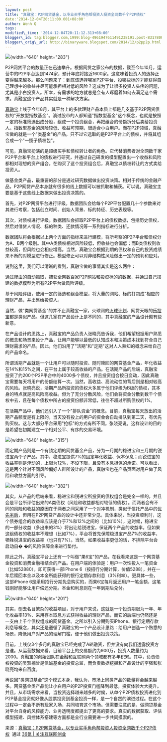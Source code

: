 ```yaml
--- 
layout: post 
title: "真融宝：P2P网贷基金，以专业买手角色帮投资人投资全网数千个P2P债权" 
date:'2014-12-04T20:11:00.001+08:00' 
author: Wenh Q
tags:
modified\_time: '2014-12-04T20:11:12.313+08:00' 
blogger\_id: tag:blogger.com,1999:blog-4961947611491238191.post-8317800381013860638
blogger\_orig\_url: http://binaryware.blogspot.com/2014/12/p2pp2p.html
---
```

![](https://images-blogger-opensocial.googleusercontent.com/gadgets/proxy?url=http%3A%2F%2Fa.36krcnd.com%2Fphoto%2F2014%2F736786a6082309624aa37898d4625837.jpg&container=blogger&gadget=a&rewriteMime=image%2F*){width="640"
height="283"}







P2P网贷平台的数量正在迅速攀升。根据网贷之家公布的数据，截至今年10月，运营中的P2P平台达到1474家，预计年底将接近1600家。这意味着投资人的选择正变得越来越多。那么问题来了：到底该选择哪家P2P平台、投哪些标的才能获得自己理想中的收益并尽可能承担相对低的风险？这成为了让很多投资人头疼的问题，尤其是小白投资人。所幸，有需求的地方就总是会有人琢磨着如何去满足这个需求。真融宝这个产品其实就是一种解决方案。



[真融宝](https://www.zhenrongbao.com/)上线于今年8月，其平台上的多款理财产品本质上都是几支基于P2P网贷债权的"开放型指数基金"。淌过股市的人都知道"指数型基金"这个概念，也就是按照一定的标准筛选出成分股，组成一个投资组合，再把组合的份额拆分后卖给投资人。指数型基金的风险较低、收益可预期，很适合小白用户。而在P2P领域，真融宝做的就是一个"类基金"的产品，只不过它选取的是P2P平台上的债权，并将其组合成一个"一揽子债权包"。



可见，真融宝扮演的是超级买手和债权转让者的角色。它代替消费者对全网数千家P2P平台和平台上的债权进行研究，并通过自己研发的模型配置出一个收益和风险都相对理想的资产组合。在购买了这个投资组合后，真融宝以债权转让的方式卖给投资人。



做基金类产品，最重要的部分是通过研究数据做出投资决策。相对于传统的金融产品，P2P网贷产品本身就有很多的线上数据可以被抓取和捕获。可以说，真融宝主要是基于这些线上数据来做出投资决策的。



首先，对P2P网贷平台进行评级。数据团队会给每个P2P平台配置几十个参数来对其进行考察，包括创立时间、创始人背景、标的特征、历史表现等。



其次，对债权进行评级。数据团队会抓取P2P平台上的债权数据，包括历史债权，然后对借贷人情况、标的种类、还款情况等一系列指标进行分析。



数据团队将会根据以上两个方面的指标来进行建模，将所考察的P2P平台和债权分为A、B两个级别。其中A类债权相对风险较低，但收益也会偏低；而B类债权则收益较高，但风险也会相应增高。当然，真融宝会根据到期的债权和自己的投资成绩来不断的对模型进行修正。模型修正可以对非结构性风险做出一定的预判和应对。



说到这里，我们可以清晰的看到，真融宝做的事情其实是这么两件：





通过爬虫的自动抓取，捕获全网数百家P2P网站和投资标的的数据，并通过自己搭建的数据模型为所有P2P平台做风险评级。





基于风险评级，使用一定的筛选和组合模型，将大量的网站、标的打包成"相应的理财产品，并出售给投资人。



当然，做"类网贷基金"的并不止真融宝一家，火球网的[火球计划](http://www.36kr.com/p/213073.html)、网贷天眼的[乐投宝](http://www.36kr.com/p/216163.html)都是类似产品。但这几家在产品设计上是不同的，其中真融宝的产品设计颇有些新意。



在产品设计的思路上，真融宝的产品负责人张晓亮告诉我，他们希望根据用户熟悉的概念和场景来设计产品，让用户能够以最低的认知成本和决策成本找到符合自己理财需求的产品。因此，他们沿用了"活期"和"定期"这对人人熟知的概念来给自己的产品命名。



所谓活期产品就是一个让用户可以随时投资、随时赎回的网贷基金产品，年化收益在14%和15%之间，在平台上属于较高收益的产品。在活期产品的后端，真融宝投资了约200个P2P平台中的4000多个债权，并且投资组合按日变动，因此真融宝需要每天将用户的份额结算一次。当然，高收益、高流动性的背后则是相对较高的风险。张晓亮说，活期产品所投资的债权大多属于他们评级为B级的债权，其本身的特点就是高风险高收益。但为了充分分散风险，他们会将资金分散到数千个债权中去，且在每个债权中所占的投资份额非常低，往往不超过所购债权的1%。



在活期产品中，他们还引入了一个"排队资金"的概念。目前，真融宝每天放出的活期产品额度是有上限的，当天没有投上的用户的资金会自动排队到第二天，有优先购买权。这与大部分平台采用"抢标"的方式有所不同。张晓亮说，这样设计的目的是希望在初期建立一个相对公平、有序的交易环境。













![](https://images-blogger-opensocial.googleusercontent.com/gadgets/proxy?url=http%3A%2F%2Fa.36krcnd.com%2Fphoto%2F2014%2Fe41d1104a8628a469b6ad0e48aac4cb5.jpg&container=blogger&gadget=a&rewriteMime=image%2F*){width="640"
height="315"}







而定期产品则是一个有锁定期的网贷基金产品，分为一月期的稳进宝和三月期的锐进宝两个子产品。其中，稳进宝提供7%的固定年化收益、保本保息；而锐进宝的收益率则是浮动的，上限为12%，不设下限，且没有本息担保的承诺。可以看出，这是两个针对不同风险偏好人群所设计的产品，真融宝也在产品页面对用户做了风险和收益方面的引导。













![](https://images-blogger-opensocial.googleusercontent.com/gadgets/proxy?url=http%3A%2F%2Fa.36krcnd.com%2Fphoto%2F2014%2F129100d60e050b0e181396caa7083107.jpg&container=blogger&gadget=a&rewriteMime=image%2F*){width="640"
height="382"}







其实，从产品的后端来看，稳进宝和锐进宝所投资的债权组合是完全一样的，并且会是平台所评估出来的A类债权（风险和收益都相对较低的债权）。而两者会有不同的风险和收益的原因在于两者之间采用了一个对冲机制，类似于信托产品中的[优先劣后](http://baike.baidu.com/view/10688734.htm?fr=aladdin)，但用在P2P网贷产品的设计中还非常少见。具体来说，当投资顺利时，这个债券组合的收益率应该是介于7%和12%之间的（比如10%），这时候，稳进宝的一部分收益（多出来的3%）将出让给锐进宝，保证两个产品的收益率。但如果这组债权的收益率不理想（比如7%），平台将首先保障稳进宝产品7%的收益率，牺牲锐进宝的收益率（也只有7%）。当然，如果收益率更低的话，不排除平台会启动自�
�的风险保障金来进行垫付。



除此之外，真融宝平台上还有一个叫做"果6宝"的产品，在我看来这是一个网贷基金投资和消费金融相结合的产品。在用户端的体验是：用户一次性投入一笔资金（比如52880），即可获得一部iPhone
6（按招行分期计算，价值5288），并在一年后赎回本金以及本金所能获得的银行定期存款利息（3%利率）。更具体一些，这部iPhone
6是采用招行分期免息购买的，而果6宝每月返还用户一笔金额，这笔钱刚好能够让用户偿还分期。本金和利息则在一年到期后兑付。













![](https://images-blogger-opensocial.googleusercontent.com/gadgets/proxy?url=http%3A%2F%2Fa.36krcnd.com%2Fphoto%2F2014%2F8e21254f5965182677e6e370efb02f0f.jpg&container=blogger&gadget=a&rewriteMime=image%2F*){width="640"
height="201"}







其实，刨去名目繁杂的收益项目，对于用户来说，这就是一个投资期限为一年、年化收益率13%、采用存本取息方式获得收益的理财产品，而它的后端也仍然还是一支由上千个债权组成的网贷基金。之所以引入分期购买iPhone、银行定期存款利息等概念，其实还是遵循了真融宝的一个产品设计思路：给用户创造一个熟悉的场景，降低用户对产品的理解门槛，便于他们做出投资决策。



目前，上线仅3个多月的真融宝已经完成了A轮融资，但并没有向我们透露投资方是谁。从运营数据来看，目前平台上的交易额约为900万，投资人数量约为2000。真融宝的创始团队在金融和互联网两个领域都有多年积累。其中，负责债权投资的吴雅楠曾是信诚基金的投资总监，而负责数据挖掘和产品设计的李强和张晓亮均来自百度。



再说回"类网贷基金"这个模式本身，我认为，市场上同类产品的数量将会越来越多。网贷基金类产品能让小白用户的P2P投资门槛降到最低，投资体验大大提升。并且，从市场需求来看，当投资选择越来越多的时候，从单个P2P债权投资进化到P2P基金投资就好像从股票投资到基金投资一样，是一个自然的演进过程。在这个过程中一定会不断有玩家入场，共同培育这个市场。但需要注意的是，做网贷基金对平台自身的风控能力、业务透明度都提出了更高的要求。真实的数据获取、评估模型搭建、风控体系搭建等方面都是全行业需要进一步共同摸索的。
<div>




</div>

<div>

来源：[真融宝：P2P网贷基金，以专业买手角色帮投资人投资全网数千个P2P债权](http://www.36kr.com/p/217250.html)  通过 [36氪
| 关注互联网创业](http://www.36kr.com/)

</div>
